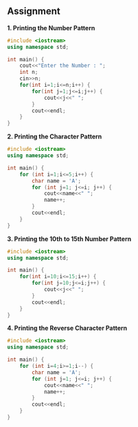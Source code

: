 ## Assignment

**1. Printing the Number Pattern**

```cpp
#include <iostream>
using namespace std;

int main() {
    cout<<"Enter the Number : ";
    int n;
    cin>>n;
    for(int i=1;i<=n;i++) {
        for(int j=1;j<=i;j++) {
            cout<<j<<" ";
        }
        cout<<endl;
    }
}
```

**2. Printing the Character Pattern**

```cpp
#include <iostream>
using namespace std;

int main() {
    for (int i=1;i<=5;i++) {
        char name = 'A';
        for (int j=1; j<=i; j++) {
            cout<<name<<" ";
            name++;
        }
        cout<<endl;
    }
}
```

**3. Printing the 10th to 15th Number Pattern**

```cpp
#include <iostream>
using namespace std;

int main() {
    for(int i=10;i<=15;i++) {
        for(int j=10;j<=i;j++) {
            cout<<j<<" ";
        }
        cout<<endl;
    }
}
```

**4. Printing the Reverse Character Pattern**

```cpp
#include <iostream>
using namespace std;

int main() {
    for (int i=4;i>=1;i--) {
        char name = 'A';
        for (int j=1; j<=i; j++) {
            cout<<name<<" ";
            name++;
        }
        cout<<endl;
    }
}
```